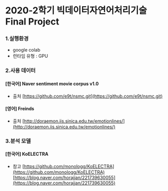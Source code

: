 # 2020-2학기 빅데이터자연어처리기술 Final Project


### 1.실행환경 
- google colab 
- 런타임 유형 : GPU 


### 2.사용 데이터 
#### [한국어] Naver sentiment movie corpus v1.0
- 출처 
<t>[https://github.com/e9t/nsmc.git](https://github.com/e9t/nsmc.git)
  
#### [영어] Freinds 
- 출처 
<t>[http://doraemon.iis.sinica.edu.tw/emotionlines/](http://doraemon.iis.sinica.edu.tw/emotionlines/)


### 3.분석 모델 
#### [한국어] KoELECTRA
- 참고
<t>[https://github.com/monologg/KoELECTRA](https://github.com/monologg/KoELECTRA)
<t>[https://blog.naver.com/horajjan/221739630055](https://blog.naver.com/horajjan/221739630055)
